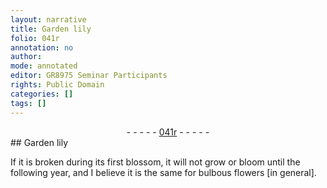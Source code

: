 ```yaml
---
layout: narrative
title: Garden lily
folio: 041r
annotation: no
author:
mode: annotated
editor: GR8975 Seminar Participants
rights: Public Domain
categories: []
tags: []
---
```


 <div class="folio" align="center">- - - - - <a href="http://gallica.bnf.fr/ark:/12148/btv1b10500001g/f87.image" target="_blank">041r</a> - - - - - </div>  
## Garden lily

 
If it is broken during its first blossom, it will not grow or bloom until the following year, and I believe it is the same for bulbous flowers [in general].
 
